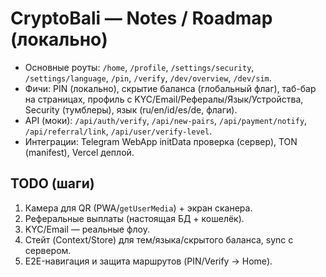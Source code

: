 # CryptoBali — Notes / Roadmap (локально)
- Основные роуты: `/home`, `/profile`, `/settings/security`, `/settings/language`, `/pin`, `/verify`, `/dev/overview`, `/dev/sim`.
- Фичи: PIN (локально), скрытие баланса (глобальный флаг), таб-бар на страницах, профиль с KYC/Email/Рефералы/Язык/Устройства, Security (тумблеры), язык (ru/en/id/es/de, флаги).
- API (моки): `/api/auth/verify`, `/api/new-pairs`, `/api/payment/notify`, `/api/referral/link`, `/api/user/verify-level`.
- Интеграции: Telegram WebApp initData проверка (сервер), TON (manifest), Vercel деплой.

## TODO (шаги)
1) Камера для QR (PWA/`getUserMedia`) + экран сканера.
2) Реферальные выплаты (настоящая БД + кошелёк).
3) KYC/Email — реальные флоу.
4) Стейт (Context/Store) для тем/языка/скрытого баланса, sync с сервером.
5) E2E-навигация и защита маршрутов (PIN/Verify → Home).

